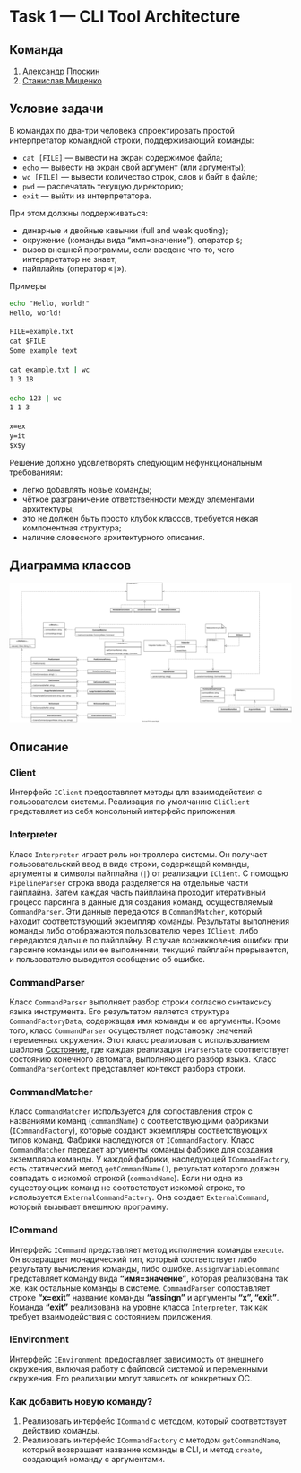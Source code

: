 # Task 1 — CLI Tool Architecture

## Команда
1. [Александр Плоскин](https://github.com/Alexander-Ploskin)
2. [Станислав Мищенко](https://github.com/mi-sts)

## Условие задачи

В командах по два-три человека спроектировать простой интерпретатор командной строки, поддерживающий команды:
 - `cat [FILE]` — вывести на экран содержимое файла;
 - `echo` — вывести на экран свой аргумент (или аргументы);
 - `wc [FILE]` — вывести количество строк, слов и байт в файле;
 - `pwd` — распечатать текущую директорию;
 - `exit` — выйти из интерпретатора.

При этом должны поддерживаться:
 - динарные и двойные кавычки (full and weak quoting);
 - окружение (команды вида “имя=значение”), оператор `$`;
 - вызов внешней программы, если введено что-то, чего интерпретатор не знает;
 - пайплайны (оператор «`|`»).

Примеры
```cmd
echo "Hello, world!"
Hello, world!

FILE=example.txt
cat $FILE
Some example text

cat example.txt | wc
1 3 18

echo 123 | wc
1 1 3

x=ex
y=it
$x$y
```

Решение должно удовлетворять следующим нефункциональным требованиям:
 - легко добавлять новые команды;
 - чёткое разграничение ответственности между элементами архитектуры;
 - это не должен быть просто клубок классов, требуется некая компонентная структура;
 - наличие словесного архитектурного описания.

## Диаграмма классов
<img src="./ClassDiagram.svg">

## Описание

### Client
Интерфейс `IClient` предоставляет методы для взаимодействия с пользователем системы. Реализация по умолчанию `CliClient` представляет из себя консольный интерфейс приложения.

### Interpreter
Класс `Interpreter` играет роль контроллера системы. Он получает пользовательский ввод в виде строки, содержащей команды, аргументы и символы пайплайна (`|`) от реализации `IClient`. С помощью `PipelineParser` строка ввода разделяется на отдельные части пайплайна. Затем каждая часть пайплайна проходит итеративный процесс парсинга в данные для создания команд, осуществляемый `CommandParser`. Эти данные передаются в `CommandMatcher`, который находит соответствующий экземпляр команды. Результаты выполнения команды либо отображаются пользователю через `IClient`, либо передаются дальше по пайплайну. В случае возникновения ошибки при парсинге команды или ее выполнении, текущий пайплайн прерывается, и пользователю выводится сообщение об ошибке.

### CommandParser
Класс `CommandParser` выполняет разбор строки согласно синтаксису языка инструмента. Его результатом является структура `CommandFactoryData`, содержащая имя команды и ее аргументы. Кроме того, класс `CommandParser` осуществляет подстановку значений переменных окружения. Этот класс реализован с использованием шаблона [Состояние](https://www.geeksforgeeks.org/state-design-pattern/), где каждая реализация `IParserState` соответствует состоянию конечного автомата, выполняющего разбор языка. Класс `CommandParserContext` представляет контекст разбора строки.

### CommandMatcher
Класс `CommandMatcher` используется для сопоставления строк с названиями команд (`commandName`) с соответствующими фабриками (`ICommandFactory`), которые создают экземпляры соответствующих типов команд. Фабрики наследуются от `ICommandFactory`. Класс `CommandMatcher` передает аргументы команды фабрике для создания экземпляра команды.
У каждой фабрики, наследующей `ICommandFactory`, есть статический метод `getCommandName()`, результат которого должен совпадать с искомой строкой (`commandName`). Если ни одна из существующих команд не соответствует искомой строке, то используется `ExternalCommandFactory`. Она создает `ExternalCommand`, который вызывает внешнюю программу.

### ICommand
Интерфейс `ICommand` представляет метод исполнения команды `execute`. Он возвращает монадический тип, который соответствует либо результату вычисления команды, либо ошибке. `AssignVariableCommand` представляет команду вида **“имя=значение”**, которая реализована так же, как остальные команды в системе. `CommandParser` сопоставляет строке **“x=exit”** название команды **“assingn”** и аргументы **“x”, “exit”**. Команда **“exit”** реализована на уровне класса `Interpreter`, так как требует взаимодействия с состоянием приложения.

### IEnvironment
Интерфейс `IEnvironment` предоставляет зависимость от внешнего окружения, включая работу с файловой системой и переменными окружения. Его реализации могут зависеть от конкретных ОС.

### Как добавить новую команду?
1. Реализовать интерфейс `ICommand` с методом, который соответствует действию команды.
2. Реализовать интерфейс `ICommandFactory` с методом `getCommandName`, который возвращает название команды в CLI, и метод `create`, создающий команду с аргументами.
